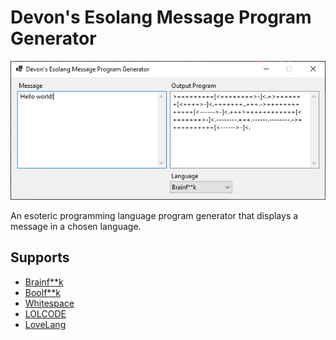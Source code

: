 # Devon's Esolang Message Program Generator
![Esolang Program Generator](Esolang.png)

An esoteric programming language program generator that displays a message in a chosen language.

## Supports
* [Brainf**k](https://en.wikipedia.org/wiki/Brainfuck)
* [Boolf**k](http://samuelhughes.com/boof/)
* [Whitespace](https://en.wikipedia.org/wiki/Whitespace_(programming_language))
* [LOLCODE](https://en.wikipedia.org/wiki/LOLCODE)
* [LoveLang](https://github.com/DevonArtmeier/LoveLangInterpreter)